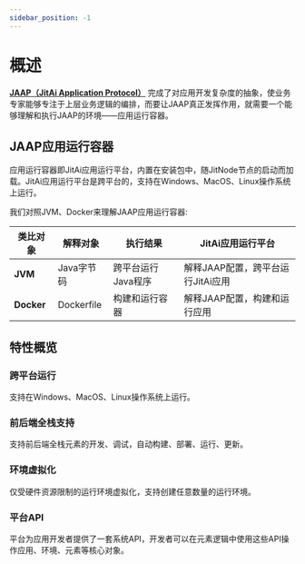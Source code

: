 ```yaml
---
sidebar_position: -1
---
```

# 概述
[**JAAP（JitAi Application Protocol）**](./JAAP) 完成了对应用开发复杂度的抽象，使业务专家能够专注于上层业务逻辑的编排，而要让JAAP真正发挥作用，就需要一个能够理解和执行JAAP的环境——应用运行容器。

## JAAP应用运行容器
应用运行容器即JitAi应用运行平台，内置在安装包中，随JitNode节点的启动而加载。JitAi应用运行平台是跨平台的，支持在Windows、MacOS、Linux操作系统上运行。

我们对照JVM、Docker来理解JAAP应用运行容器:

| 类比对象 | 解释对象 | 执行结果 | JitAi应用运行平台 |
|---------|----------|----------|------------|
| **JVM** | Java字节码 | 跨平台运行Java程序 | 解释JAAP配置，跨平台运行JitAi应用 |
| **Docker** | Dockerfile | 构建和运行容器 | 解释JAAP配置，构建和运行应用 |

## 特性概览
### 跨平台运行
支持在Windows、MacOS、Linux操作系统上运行。

### 前后端全栈支持
支持前后端全栈元素的开发、调试，自动构建、部署、运行、更新。

### 环境虚拟化
仅受硬件资源限制的运行环境虚拟化，支持创建任意数量的运行环境。

### 平台API
平台为应用开发者提供了一套系统API，开发者可以在元素逻辑中使用这些API操作应用、环境、元素等核心对象。
